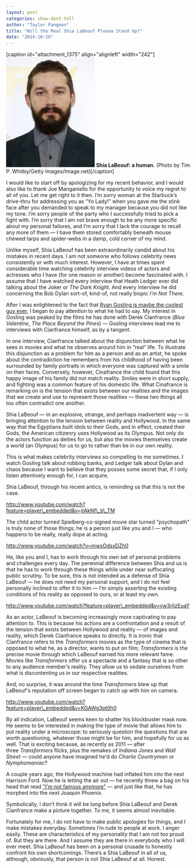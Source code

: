 ```yaml
---
layout: post
categories: show-dont-tell
author: "Taylor Pangman"
title: "Will the Real Shia LaBeouf Please Stand Up?"
date: "2014-10-29"
---
```


\[caption id="attachment\_1375" align="alignleft" width="242"\][![(Photo by Tim P. Whitby/Getty Images/Image.net)](/img/ShiaL_Fury-242x300.jpg)](http://www.thehighscreen.com/wp-content/uploads/2014/10/ShiaL_Fury.jpg) **Shia LaBeouf: a human.** (Photo by Tim P. Whitby/Getty Images/Image.net)\[/caption\]

I would like to start off by apologizing for my recent behavior, and I would also like to thank Joe Manganiello for the opportunity to voice my regret to all of you. Let me get right to it then. I’m sorry woman at the Starbuck’s drive-thru for addressing you as “Yo Lady!” when you gave me the stink face after you demanded to speak to my manager because you did not like my tone. I’m sorry people of the party who I successfully tried to pick a fight with. I’m sorry that I am not brave enough to be any more specific about my personal failures, and I’m sorry that I lack the courage to recall any more of them — I have them stored comfortably beneath mouse chewed tarps and spider-webs in a damp, cold corner of my mind.

Unlike myself, Shia LaBeouf has been extraordinarily candid about his mistakes in recent days. I am not someone who follows celebrity news consistently or with much interest. However, I have at times spent considerable time watching celebrity interview videos of actors and actresses who I have (for one reason or another) become fascinated with. I assume that I have watched every interview that Heath Ledger ever did talking about the Joker or _The Dark Knight_. And every interview he did concerning the Bob Dylan sort-of, kind-of, not really biopic _I’m Not There_.

After I was enlightened to the fact that [Ryan Gosling is maybe the coolest guy ever](http://youtu.be/RWJd1jaYaeU?t=58s), I began to pay attention to what he had to say. My interest in Gosling was peaked by the films he has done with Derek Cianfrance (_Blue Valentine_, _The Place Beyond the Pines_) — Gosling interviews lead me to interviews with Cianfrance himself, as by a tangent.

In one interview, Cianfrance talked about the disjunction between what he sees in movies and what he observes around him in “real” life. To illustrate this disjunction as a problem for him as a person and as an artist, he spoke about the contradiction he remembers from his childhood of having been surrounded by family portraits in which everyone was captured with a smile on their faces. Conversely, however, Cinafrance the child found that this happy image of his family did not match reality. Smiles were in short supply, and fighting was a common feature of his domestic life. What Cinafrance is remarking on is the tension that exists between our realities and the images that we create and use to represent those realities — these two things all too often contradict one another.

Shia LaBeouf — in an explosive, strange, and perhaps inadvertent way — is bringing attention to the tension between reality and Hollywood. In the same way that the Egyptians built idols to their Gods, and in effect, created their Gods, the American citizenry uses Hollywood as its Olympus. Not only do the actors function as deities for us, but also the movies themselves create a world (an Olympus) for us to go to rather than be in our own reality.

This is what makes celebrity interviews so compelling to me sometimes. I watch Gosling talk about robbing banks, and Ledger talk about Dylan and chaos because I want to believe that they posses some secret that, if I only listen attentively enough for, I can acquire.

Shia LaBeouf, through his recent antics, is reminding us that this is not the case.

http://www.youtube.com/watch?feature=player\_embedded&v=jtAkNf\_b\_TM

The child actor turned Spielberg-co-signed movie star turned "psychopath" is truly none of those things; he is a person just like you and I — who happens to be really, really dope at acting.

http://www.youtube.com/watch?v=mwsOdsxDZh0

He, like you and I, has to work through his own set of personal problems and challenges every day. The perennial difference between Shia and us is that he has to work through these things while under near suffocating public scrutiny. To be sure, this is not intended as a defense of Shia LaBeouf — he does not need my personal support, and I do not feel personally inclined to offer it to him — I’m simply asserting the existing conditions of his reality as opposed to ours, or at least my own.

http://www.youtube.com/watch?feature=player\_embedded&v=yw3rIjzEuaY

As an actor, LaBeouf is becoming increasingly more captivating to pay attention to. This is because his actions are a confrontation and a result of the tension that exists between Hollywood and reality — of images and reality, which Derek Cianfrance speaks to directly. It is ironic that Cianfrance refers to the _Transformers_ movies as the type of cinema that is opposed to what he, as a director, wants to put on film; _Transformers_ is the precise movie through which LaBeouf earned his more relevant fame. Movies like _Transformers_ offer us a spectacle and a fantasy that is so other to any audience member’s reality. They allow us to sedate ourselves from what is discontenting us in our respective realities.

And, no surprise, it was around the time _Transformers_ blew up that LaBeouf's reputation off screen began to catch up with him on camera.

http://www.youtube.com/watch?feature=player\_embedded&v=KGAWg3pt0h0

By all indication, LaBeouf seems keen to shatter his blockbuster mask now. He seems to be interested in making the type of movie that allows him to put reality under a microscope: to seriously question the questions that are worth questioning, whatever those might be for him, and hopefully for us as well. That is exciting because, as recently as 2011 — after three _Transformers_ flicks, plus the remakes of _Indiana Jones_ and _Wall Street_ — could anyone have imagined he'd do _Charlie Countryman_ or _Nymphomaniac_?

A couple years ago, the Hollywood machine had inflated him into the next Harrison Ford. Now he is letting the air out — he recently threw a bag on his head that read ["I'm not famous anymore"](http://grantland.com/hollywood-prospectus/im-in-love-with-shia-labeouf/) — and just like that, he has morphed into the next Joaquin Phoenix.

Symbolically, I don’t think it will be long before Shia LaBeouf and Derek Cianfrance make a picture together. To me, it seems almost inevitable.

Fortunately for me, I do not have to make public apologies for things, and I make mistakes everyday. Sometimes I’m rude to people at work. I anger easily. These are characteristics of my personality that I am not too proud of. But they are there. And I assume they are there in everybody who I will ever meet. Shia LaBeouf has been on a personal crusade to honestly confront his own shortcomings. There’s a Shia LaBeouf in all of us, although, obviously, that person is not Shia LaBeouf at all. Honest.
